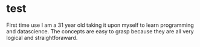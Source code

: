# test
First time use
I am a 31 year old taking it upon myself to learn programming and datascience. 
The concepts are easy to grasp because they are all very logical and straightforaward.
